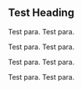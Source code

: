 ## Test Heading

Test para. Test para.

Test para. Test para.

Test para. Test para.

Test para. Test para.
